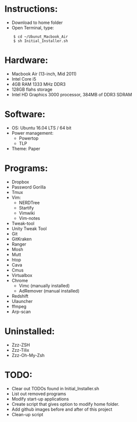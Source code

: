 # Instructions:
* Download to home folder
* Open Terminal, type:

```
    $ cd ~/Ubunut_Macbook_Air
    $ sh Initial_Installer.sh

```

# Hardware:
* Macbook Air (13-inch, Mid 2011)
* Intel Core i5
* 4GB RAM 1333 MHz DDR3
* 128GB flahs storage
* Intel HD Graphics 3000 processor, 384MB of DDR3 SDRAM

# Software:
* OS: Ubuntu 16.04 LTS / 64 bit
* Power management:
    * Powertop
    * TLP
* Theme: Paper

# Programs:
* Dropbox
* Password Gorilla
* Tmux
* Vim:
	* NERDTree
	* Startify
	* Vimwiki
	* Vim-notes
* Tweak-tool
* Unity Tweak Tool
* Git
* GitKraken
* Ranger
* Mosh
* Mutt
* htop
* Cava
* Cmus
* Virtualbox
* Chrome
	* Vimc (manually installed)
	* AdRemover (manual installed)
* Redshift
* Ulauncher
* ffmpeg
* Arp-scan

# Uninstalled:
* Zzz-ZSH
* Zzz-Tilix
* Zzz-Oh-My-Zsh


# TODO:
* Clear out TODOs found in Initial_Installer.sh
* List out removed programs
* Modify start-up applications
* Create script that gives option to modify home folder.
* Add github images before and after of this project
* Clean-up script 
